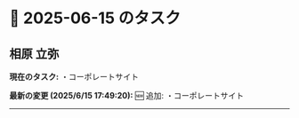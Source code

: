 # 📅 2025-06-15 のタスク

## 相原 立弥

**現在のタスク:**
・コーポレートサイト

**最新の変更 (2025/6/15 17:49:20):**
🆕 追加:
・コーポレートサイト

---

